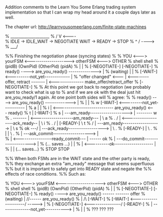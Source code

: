 Addition comments to the Learn You Some Erlang trading system implementation so that I can wrap my head around it a couple days later as well.

The chapter url:
http://learnyousomeerlang.com/finite-state-machines

%   ____________________
%  /                    V        <----\
% IDLE -> IDLE_WAIT -> NEGOTIATE       WAIT -> READY -> STOP
%                       ^    /  \---->
%                       \___/

%% Finishing the negotiation phase (syncing states)
%
%   YOU      <--->   yourFSM    <-------------------->    otherFSM     <--->    OTHER
%  shell              <toby>                               <creed>              shell
%  (pidB)            (OwnPid)                            (OtherPid)             (pidA)
%                       |                                    |
%                  [-NEGOTIATE-]                        [-NEGOTIATE-]
% ready(<toby>) ----> are_you_ready(<creed>) --------------> |
%  (waiting)            |                                    |
%                   [-WAIT-] <----------not_yet------------- |
%  "offer changed" <--- |    <--------offer, retract ------- | <--------------- make_offer/retract_offer
%                  [-NEGOTIATE-]
%
% At this point we got back to negotiation (we probably want to check what <creed> is up to
% and if we are ok with the deal just hit are_you_ready/1 again. At one point both sides will
% agree:
%
% ready(<toby>) ----> are_you_ready(<creed>) -------------> |
%                       |                                   |
%      w             [-WAIT-] <---------not_yet-----------  |
%      a                |                                   |
%      i                | <---------------------------- are_you_ready(<toby>) <--- ready(<creed>)
%      t                |                                 [-WAIT-]
%      s                | ---am_ready------------------->   | --------                 w
%      .        ------- | <-------------------am_ready---   |         \                a
%      .       /        | <-------------------ack_ready--   |          \               i
%      .      /         |                                 [-READY-]     \              t
%            /          | ---am_ready------------------->   |            \             s
%     ok ---/           | ---ack_ready------------------>   |             \            .
%                    [-READY-]                              |              \           .
%                       |                                   |               \          .
%                       | ---ask_commit-------------------> |                \
%                       | <-----------------ready_commit--- |                 \------ ok
%                       | ---do_commit--------------------> |
%      (... saves ...)  |                                   |
%                       | <----------ok-------------------- |
%                       |                                   | (... saves...)
%                     STOP                                 STOP

%% When both FSMs are in the WAIT state and the other party is ready,
%% they exchange an extra "am_ready" message that seems superfluous
%% but it is important to safely get into READY state and negate the
%% effects of race conditions.
%% Such as:

%   YOU      <--->   yourFSM    <-------------------->    otherFSM     <--->    OTHER
%  shell              <toby>                               <creed>              shell
%  (pidB)            (OwnPid)                            (OtherPid)             (pidA)
%                       |                                    |
%                  [-NEGOTIATE-]                        [-NEGOTIATE-]
% ready(<toby>) ----> are_you_ready(<creed>) ------  ------- offer
%  (waiting)            |                          \//------ are_you_ready(<toby>)
%                       |                          /\     [-WAIT-]
%                   [-WAIT-] <---------------------/ ----->  |
%                  [-NEGOTIATE-] <----------------/       [-READY-]
%                       | ---------------not_yet-----------> |
%                       |                                    |
%                      ???                 ???              ???
